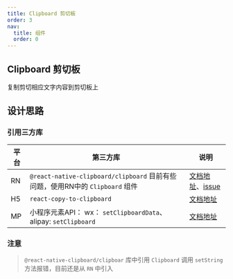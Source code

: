 ```yaml
---
title: Clipboard 剪切板
order: 3
nav:
  title: 组件
  order: 0
---
```


## Clipboard 剪切板

复制剪切相应文字内容到剪切板上

## 设计思路

### 引用三方库

| 平台 | 第三方库                                                     | 说明                                                         |
| ---- | ------------------------------------------------------------ | ------------------------------------------------------------ |
| RN   | `@react-native-clipboard/clipboard` 目前有些问题，使用RN中的 `Clipboard` 组件 | [文档地址](https://www.npmjs.com/package/@react-native-clipboard/clipboard)、[issue](https://github.com/react-native-clipboard/clipboard/issues/71) |
| H5   | `react-copy-to-clipboard`                                    | [文档地址](https://www.npmjs.com/search?q=react-copy-to-clipboard) |
| MP   | 小程序元素API： wx： `setClipboardData`、alipay: `setClipboard` | [文档地址](https://developers.weixin.qq.com/miniprogram/dev/api/device/clipboard/wx.setClipboardData.html) |

### 注意

> `@react-native-clipboard/clipboar` 库中引用 `Clipboard` 调用 `setString` 方法报错，目前还是从 `RN` 中引入
